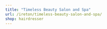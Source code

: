 ```yaml
---
title: "Timeless Beauty Salon and Spa"
url: /ireton/timeless-beauty-salon-and-spa/
shop: hairdresser
---
```

